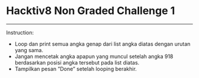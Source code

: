 # Hacktiv8 Non Graded Challenge 1

---

Instruction:

- Loop dan print semua angka genap dari list angka diatas dengan urutan yang sama.
- Jangan mencetak angka apapun yang muncul setelah angka 918 berdasarkan posisi angka tersebut pada list diatas.
- Tampilkan pesan ”Done” setelah looping berakhir.
